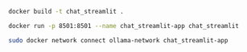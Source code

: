 ```bash
docker build -t chat_streamlit .
```

```bash
docker run -p 8501:8501 --name chat_streamlit-app chat_streamlit

```

```bash
sudo docker network connect ollama-network chat_streamlit-app
```
